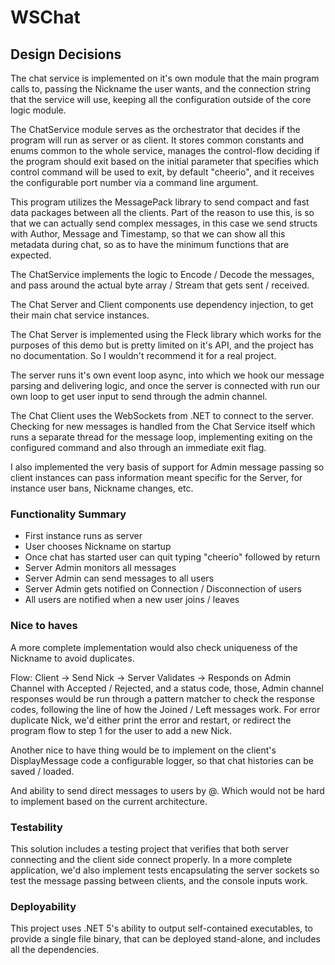 ﻿# WSChat

## Design Decisions

The chat service is implemented on it's own module that the main program calls to, passing
the Nickname the user wants, and the connection string that the service will use, keeping
all the configuration outside of the core logic module.

The ChatService module serves as the orchestrator that decides if the program will run as
server or as client. It stores common constants and enums common to the whole service,
manages the control-flow deciding if the program should exit based on the initial parameter
that specifies which control command will be used to exit, by default "cheerio", and it
receives the configurable port number via a command line argument.

This program utilizes the MessagePack library to send compact and fast data packages between
all the clients. Part of the reason to use this, is so that we can actually send complex
messages, in this case we send structs with Author, Message and Timestamp, so that we can
show all this metadata during chat, so as to have the minimum functions that are expected.

The ChatService implements the logic to Encode / Decode the messages, and pass around the
actual byte array / Stream that gets sent / received.

The Chat Server and Client components use dependency injection, to get their main chat
service instances.

The Chat Server is implemented using the Fleck library which works for the purposes of
this demo but is pretty limited on it's API, and the project has no documentation. So
I wouldn't recommend it for a real project.

The server runs it's own event loop async, into which we hook our message parsing and
delivering logic, and once the server is connected with run our own loop to get user input
to send through the admin channel.

The Chat Client uses the WebSockets from .NET to connect to the server. Checking for new
messages is handled from the Chat Service itself which runs a separate thread for the
message loop, implementing exiting on the configured command and also through an immediate
exit flag.

I also implemented the very basis of support for Admin message passing so client instances
can pass information meant specific for the Server, for instance user bans, Nickname changes,
etc.

### Functionality Summary

- First instance runs as server
- User chooses Nickname on startup
- Once chat has started user can quit typing "cheerio" followed by return
- Server Admin monitors all messages
- Server Admin can send messages to all users
- Server Admin gets notified on Connection / Disconnection of users
- All users are notified when a new user joins / leaves

### Nice to haves

A more complete implementation would also check uniqueness of the Nickname to avoid duplicates.

Flow:  Client -> Send Nick -> Server Validates -> Responds on Admin Channel with Accepted /
       Rejected, and a status code, those, Admin channel responses would be run through a pattern
       matcher to check the response codes, following the line of how the Joined / Left messages
       work. For error duplicate Nick, we'd either print the error and restart, or redirect the
       program flow to step 1 for the user to add a new Nick.

Another nice to have thing would be to implement on the client's DisplayMessage code a configurable
logger, so that chat histories can be saved / loaded.

And ability to send direct messages to users by @. Which would not be hard to implement based on the
current architecture.

### Testability

This solution includes a testing project that verifies that both server connecting and the client
side connect properly. In a more complete application, we'd also implement tests encapsulating
the server sockets so test the message passing between clients, and the console inputs work.

### Deployability

This project uses .NET 5's ability to output self-contained executables, to provide a
single file binary, that can be deployed stand-alone, and includes all the dependencies.
